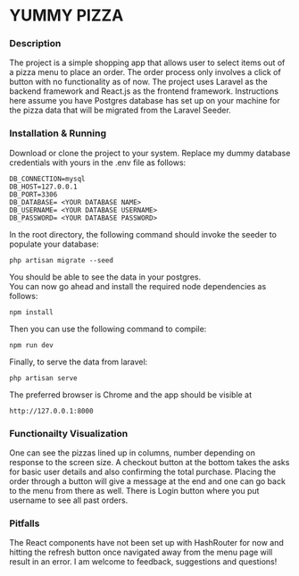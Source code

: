 # YUMMY PIZZA

### Description

The project is a simple shopping app that allows user to select items out of a pizza menu to place an order. The order process only involves a click of button with no functionality as of now. The project uses Laravel as the backend framework and React.js as the frontend framework. Instructions here assume you have Postgres database has set up on your machine for the pizza data that will be migrated from the Laravel Seeder.

### Installation & Running

Download or clone the project to your system. Replace my dummy database credentials with yours in the .env file as follows:

    DB_CONNECTION=mysql
    DB_HOST=127.0.0.1
    DB_PORT=3306
    DB_DATABASE= <YOUR DATABASE NAME>
    DB_USERNAME= <YOUR DATABASE USERNAME>
    DB_PASSWORD= <YOUR DATABASE PASSWORD>

In the root directory, the following command should invoke the seeder to populate your database:

    php artisan migrate --seed

You should be able to see the data in your postgres.  
You can now go ahead and install the required node dependencies as follows:

    npm install

Then you can use the following command to compile:

    npm run dev

Finally, to serve the data from laravel:

    php artisan serve

The preferred browser is Chrome and the app should be visible at   
    
    http://127.0.0.1:8000

### Functionailty Visualization

One can see the pizzas lined up in columns, number depending on response to the screen size. A checkout button at the bottom takes the asks for basic user details and also confirming the total purchase. Placing the order through a button will give a message at the end and one can go back to the menu from there as well. There is Login button where you put username to see all past orders.

### Pitfalls

The React components have not been set up with HashRouter for now and hitting the refresh button once navigated away from the menu page will result in an error. I am welcome to feedback, suggestions and questions!
